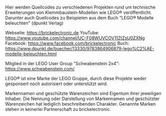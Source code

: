 Hier werden Quellcodes zu verschiedenen Projekten rund um technische Erweiterungen von Klemmbaustein-Modellen wie LEGO® veröffentlicht.
Darunter auch Quellcodes zu Beispielen aus dem Buch "LEGO® Modelle beleuchten" (dpunkt Verlag)

Webseite: https://brickelectronic.de
YouTube: https://www.youtube.com/channel/UC-F08WUVCOV11ZtZsU0ZXNg
Facebook: https://www.facebook.com/brickelectronic
Buch: https://www.dpunkt.de/buecher/13330/9783864906879-lego%C2%AE-modelle-beleuchten.html

Mitglied in der LEGO User Group "Schwabenstein 2x4": https://www.schwabenstein.com/

LEGO® ist eine Marke der LEGO Gruppe, durch diese Projekte weder gesponsert noch autorisiert oder unterstützt wird.

Markennamen und geschützte Warenzeichen sind Eigentum ihrer jeweiligen Inhaber. Die Nennung oder Darstellung von Markennamen
und geschützter Warenzeichen hat lediglich beschreibenden Charakter. Genannte Marken stehen in keinerlei Partnerschaft 
zu brickelectronic.
